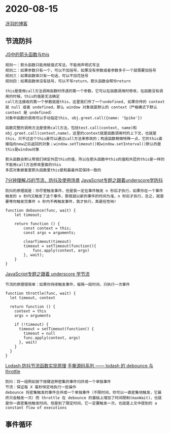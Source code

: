 # 2020-08-15
[冴羽的博客](https://github.com/mqyqingfeng/Blog)

## 节流防抖
[JS中的箭头函数与this](https://juejin.im/post/6844903573428371464) 
```
规则一：箭头函数只能用赋值式写法，不能用声明式写法
规则二：如果参数只有一个，可以不加括号，如果没有参数或者参数多于一个就需要加括号
规则三：如果函数体只有一句话，可以不加花括号
规则四：如果函数体没有括号，可以不写return，箭头函数会帮你return
```
```
this是使用call方法调用函数时传递的第一个参数，它可以在函数调用时修改，在函数没有调用的时候，this的值是无法确定
call方法接收的第一个参数就是this，这里我们传了一个undefined, 如果你传的 context 就 null 或者 undefined，那么 window 对象就是默认的 context（严格模式下默认 context 是 undefined）
对象中函数的调用可以手动指定this, obj.greet.call({name: 'Spike'}) 

函数完整的调用方法是使用call方法，包括test.call(context, name)和obj.greet.call(context,name)，这里的context就是函数调用时的上下文，也就是this，只不过这个this是可以通过call方法来修改的；构造函数稍微特殊一点，它的this直接指向new之后返回的对象；window.setTimeout()和window.setInterval()默认的是this是window对象
```
```
箭头函数会默认帮我们绑定外层this的值，所以在箭头函数中this的值和外层的this是一样的
不能用call方法修改里面的this
多层对象嵌套里箭头函数里this是和最最外层保持一致的
```

[7分钟理解JS的节流、防抖及使用场景](https://juejin.im/post/6844903669389885453) 
[JavaScript专题之跟着underscore学防抖 ](https://github.com/mqyqingfeng/Blog/issues/22)
```
防抖的原理就是：你尽管触发事件，但是我一定在事件触发 n 秒后才执行，如果你在一个事件触发的 n 秒内又触发了这个事件，那我就以新的事件的时间为准，n 秒后才执行，总之，就是要等你触发完事件 n 秒内不再触发事件，我才执行，真是任性呐!

function debounce(func, wait) {
    let timeout;

    return function () {
        const context = this;
        const args = arguments;

        clearTimeout(timeout)
        timeout = setTimeout(function(){
            func.apply(context, args)
        }, wait);
    }
}
```
[JavaScript专题之跟着 underscore 学节流](https://github.com/mqyqingfeng/Blog/issues/26)
```
节流的原理很简单：如果你持续触发事件，每隔一段时间，只执行一次事件

function throttle(func, wait) {
  let timeout, context

  return function () {
    context = this
    args = arguments

    if (!timeout) {
      timeout = setTimeout(function() {
        timeout = null
        func.apply(context, args)
      }, wait)
    }
  }
}
```
[Lodash 防抖节流函数实现原理](https://juejin.im/post/6844903879017021454)
[手撕源码系列 —— lodash 的 debounce 与 throttle](https://juejin.im/post/6844903990639984654)
```
防抖：将一组例如按下按键这种密集的事件归并成一个单独事件
节流：保证每 X 毫秒恒定地执行一些操作
debounce 将密集触发的事件合并成一个单独事件（不限时间，你可以一直密集地触发，它最终只会触发一次）而 throttle 在 debounce 的基础上增加了时间限制(maxWait)，也就是你一直密集地触发时间，但是到了限定时间，它一定要触发一次，也就是上文中提到的 a constant flow of executions
```

## 事件循环